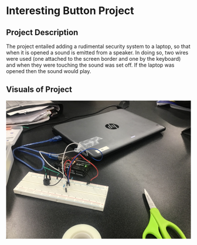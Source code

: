 # Interesting Button Project
## Project Description
The project entailed adding a rudimental security system to a laptop, so that when it is opened a sound is emitted from a speaker.
In doing so, two wires were used (one attached to the screen border and one by the keyboard) and when they were touching the sound was set off. 
If the laptop was opened then the sound would play.
## Visuals of Project
![The whole project](https://github.com/CNeiheisel/Connor-and-Nathan-s-Repository/blob/main/Interesting-Push-Button/Whole%20Project.jpg)
